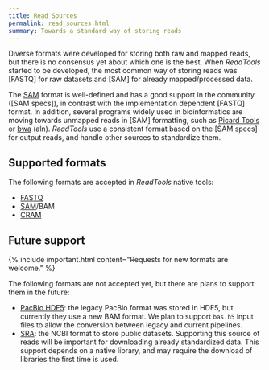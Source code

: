 ```yaml
---
title: Read Sources
permalink: read_sources.html
summary: Towards a standard way of storing reads
---
```


Diverse formats were developed for storing both raw and mapped reads, but there is no consensus yet about which one is the best. When _ReadTools_ started to be developed, the most common way of storing reads was [FASTQ] for raw datasets and [SAM] for already mapped/processed data.

The [SAM]({{site.data.formats.sam}}) format is well-defined and has a good support in the community ([SAM specs]), in contrast with the implementation dependent [FASTQ] format. In addition, several programs widely used in bioinformatics are moving towards unmapped reads in [SAM] formatting, such as [Picard Tools]({{site.data.software.picard}}) or [bwa]({{site.data.software.bwa}}) (aln). _ReadTools_ use a consistent format based on the [SAM specs] for output reads, and handle other sources to standardize them.

## Supported formats
The following formats are accepted in _ReadTools_ native tools:

* [FASTQ]({{site.data.formats.fastq}})
* [SAM]({{site.data.formats.sam}})/BAM
* [CRAM]({{site.data.formats.cram}})

## Future support

{% include important.html content="Requests for new formats are welcome." %}

The following formats are not accepted yet, but there are plans to support them in the future:

* [PacBio HDF5]({{site.data.formats.specs.pacbio_hdf5}}): the legacy PacBio format was stored in HDF5, but currently they use a new BAM format. We plan to support `bas.h5` input files to allow the conversion between legacy and current pipelines.
* [SRA]({{site.data.formats.sra}}): the NCBI format to store public datasets. Supporting this source of reads will be important for downloading already standardized data. This support depends on a native library, and may require the download of libraries the first time is used.
